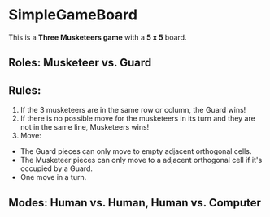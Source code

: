 # SimpleGameBoard
 This is a **Three Musketeers game** with a **5 x 5** board.
## Roles: Musketeer vs. Guard
## Rules:
1. If the 3 musketeers are in the same row or column, the Guard wins!
2. If there is no possible move for the musketeers in its turn and they are not in the same line,  Musketeers wins!
3. Move: 
- The Guard pieces can only move to empty adjacent orthogonal cells.
- The Musketeer pieces can only move to a adjacent orthogonal cell if it's occupied by a Guard.
- One move in a turn.

## Modes: Human vs. Human, Human vs. Computer
